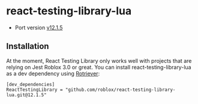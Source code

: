 # react-testing-library-lua

* Port version [v12.1.5](https://github.com/testing-library/react-testing-library/tree/v12.1.5)

## Installation

At the moment, React Testing Library only works well with projects that are relying on Jest Roblox 3.0 or great. You can install react-testing-library-lua as a dev dependency using [Rotriever](https://github.com/roblox/rotriever):

```
[dev_dependencies]
ReactTestingLibrary = "github.com/roblox/react-testing-library-lua.git@12.1.5"
```
